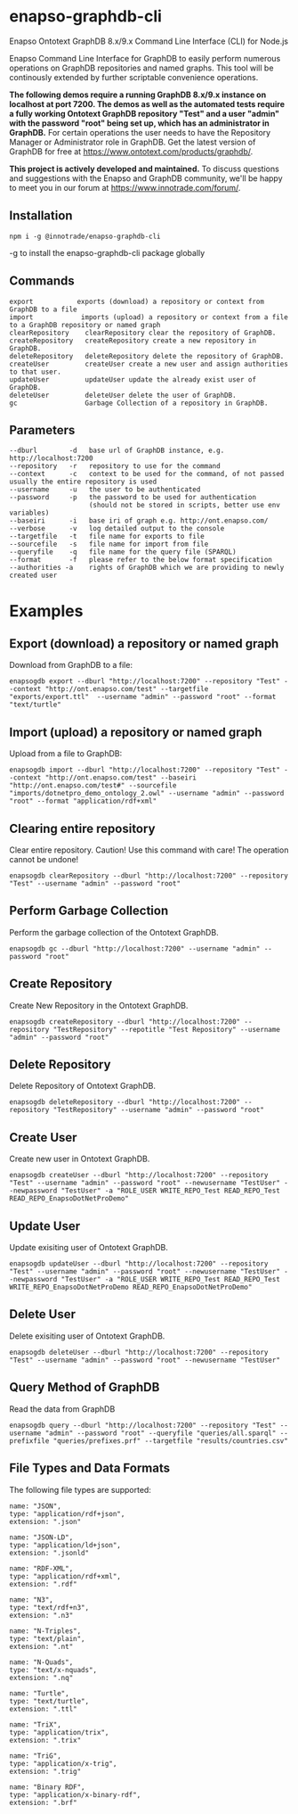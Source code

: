 # enapso-graphdb-cli

Enapso Ontotext GraphDB 8.x/9.x Command Line Interface (CLI) for Node.js

Enapso Command Line Interface for GraphDB to easily perform numerous operations on GraphDB repositories and named graphs. This tool will be continously extended by further scriptable convenience operations.

**The following demos require a running GraphDB 8.x/9.x instance on localhost at port 7200. The demos as well as the automated tests require a fully working Ontotext GraphDB repository "Test" and a user "admin" with the password "root" being set up, which has an administrator in GraphDB.** For certain operations the user needs to have the Repository Manager or Administrator role in GraphDB.
Get the latest version of GraphDB for free at https://www.ontotext.com/products/graphdb/.

**This project is actively developed and maintained.**
To discuss questions and suggestions with the Enapso and GraphDB community, we'll be happy to meet you in our forum at https://www.innotrade.com/forum/.

## Installation

```
npm i -g @innotrade/enapso-graphdb-cli
```

-g to install the enapso-graphdb-cli package globally

## Commands

```
export           exports (download) a repository or context from GraphDB to a file
import            imports (upload) a repository or context from a file to a GraphDB repository or named graph
clearRepository    clearRepository clear the repository of GraphDB.
createRepository   createRepository create a new repository in GraphDB.
deleteRepository   deleteRepository delete the repository of GraphDB.
createUser         createUser create a new user and assign authorities to that user.
updateUser         updateUser update the already exist user of GraphDB.
deleteUser         deleteUser delete the user of GraphDB.
gc                 Garbage Collection of a repository in GraphDB.
```

## Parameters

```
--dburl        -d   base url of GraphDB instance, e.g. http://localhost:7200
--repository   -r   repository to use for the command
--context      -c   context to be used for the command, of not passed usually the entire repository is used
--username     -u   the user to be authenticated
--password     -p   the password to be used for authentication
                    (should not be stored in scripts, better use env variables)
--baseiri      -i   base iri of graph e.g. http://ont.enapso.com/
--verbose      -v   log detailed output to the console
--targetfile   -t   file name for exports to file
--sourcefile   -s   file name for import from file
--queryfile    -q   file name for the query file (SPARQL)
--format       -f   please refer to the below format specification
--authorities -a    rights of GraphDB which we are providing to newly created user
```

# Examples

## Export (download) a repository or named graph

Download from GraphDB to a file:

```
enapsogdb export --dburl "http://localhost:7200" --repository "Test" --context "http://ont.enapso.com/test" --targetfile "exports/export.ttl"  --username "admin" --password "root" --format "text/turtle"

```

## Import (upload) a repository or named graph

Upload from a file to GraphDB:

```
enapsogdb import --dburl "http://localhost:7200" --repository "Test" --context "http://ont.enapso.com/test" --baseiri "http://ont.enapso.com/test#" --sourcefile "imports/dotnetpro_demo_ontology_2.owl" --username "admin" --password "root" --format "application/rdf+xml"
```

## Clearing entire repository

Clear entire repository. Caution! Use this command with care! The operation cannot be undone!

```
enapsogdb clearRepository --dburl "http://localhost:7200" --repository "Test" --username "admin" --password "root"
```

## Perform Garbage Collection

Perform the garbage collection of the Ontotext GraphDB.

```
enapsogdb gc --dburl "http://localhost:7200" --username "admin" --password "root"
```

## Create Repository

Create New Repository in the Ontotext GraphDB.

```
enapsogdb createRepository --dburl "http://localhost:7200" --repository "TestRepository" --repotitle "Test Repository" --username "admin" --password "root"

```

## Delete Repository

Delete Repository of Ontotext GraphDB.

```
enapsogdb deleteRepository --dburl "http://localhost:7200" --repository "TestRepository" --username "admin" --password "root"
```

## Create User

Create new user in Ontotext GraphDB.

```
enapsogdb createUser --dburl "http://localhost:7200" --repository "Test" --username "admin" --password "root" --newusername "TestUser" --newpassword "TestUser" -a "ROLE_USER WRITE_REPO_Test READ_REPO_Test READ_REPO_EnapsoDotNetProDemo"

```

## Update User

Update exisiting user of Ontotext GraphDB.

```
enapsogdb updateUser --dburl "http://localhost:7200" --repository "Test" --username "admin" --password "root" --newusername "TestUser" --newpassword "TestUser" -a "ROLE_USER WRITE_REPO_Test READ_REPO_Test WRITE_REPO_EnapsoDotNetProDemo READ_REPO_EnapsoDotNetProDemo"

```

## Delete User

Delete exisiting user of Ontotext GraphDB.

```
enapsogdb deleteUser --dburl "http://localhost:7200" --repository "Test" --username "admin" --password "root" --newusername "TestUser"

```

## Query Method of GraphDB

Read the data from GraphDB

```
enapsogdb query --dburl "http://localhost:7200" --repository "Test" --username "admin" --password "root" --queryfile "queries/all.sparql" --prefixfile "queries/prefixes.prf" --targetfile "results/countries.csv"

```

## File Types and Data Formats

The following file types are supported:

```
name: "JSON",
type: "application/rdf+json",
extension: ".json"

name: "JSON-LD",
type: "application/ld+json",
extension: ".jsonld"

name: "RDF-XML",
type: "application/rdf+xml",
extension: ".rdf"

name: "N3",
type: "text/rdf+n3",
extension: ".n3"

name: "N-Triples",
type: "text/plain",
extension: ".nt"

name: "N-Quads",
type: "text/x-nquads",
extension: ".nq"

name: "Turtle",
type: "text/turtle",
extension: ".ttl"

name: "TriX",
type: "application/trix",
extension: ".trix"

name: "TriG",
type: "application/x-trig",
extension: ".trig"

name: "Binary RDF",
type: "application/x-binary-rdf",
extension: ".brf"
```
